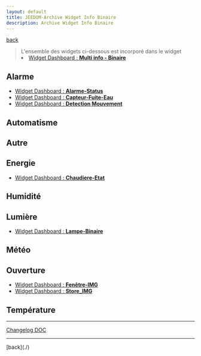 ```yaml
---
layout: default
title: JEEDOM-Archive Widget Info Binaire
description: Archive Widget Info Binaire
---
```

[back](./)

<blockquote>
L'ensemble des widgets ci-dessous est incorporé dans le widget
    <li><a href="../JEEDOM_Multi_info_Binaire.html">Widget Dashboard : <b>Multi info - Binaire</b></a></li>
</blockquote>


## Alarme
<ul>
    <li><a href="../archives/multiinfo_binaire/JEEDOM_Alarme_Status.html">Widget Dashboard : <b>Alarme-Status</b></a></li>
    <li><a href="../archives/multiinfo_binaire/JEEDOM_Capteur_Fuite_Eau.html">Widget Dashboard : <b>Capteur-Fuite-Eau</b></a></li>
    <li><a href="../archives/multiinfo_binaire/JEEDOM_Detection_Mouvement.html">Widget Dashboard : <b>Detection Mouvement</b></a></li>
</ul>

## Automatisme
<ul>

</ul>

## Autre
<ul>

</ul>

## Energie
<ul>
    <li><a href="../archives/multiinfo_binaire/JEEDOM_Chaudiere_Etat.html">Widget Dashboard : <b>Chaudiere-Etat</b></a></li>
</ul>

## Humidité
<ul>

</ul>

## Lumière
<ul>
    <li><a href="../archives/multiinfo_binaire/JEEDOM_Lampe_Binaire.html">Widget Dashboard : <b>Lampe-Binaire</b></a></li>
</ul>

## Météo
<ul>

</ul>

## Ouverture
<ul>
    <li><a href="../archives/multiinfo_binaire/JEEDOM_Fenetre_IMG.html">Widget Dashboard : <b>Fenêtre-IMG</b></a></li>
    <li><a href="../archives/multiinfo_binaire/JEEDOM_Store_IMG.html">Widget Dashboard : <b>Store_IMG</b></a></li>
</ul>

## Température
<ul>

</ul>

<hr />
<dl>
    <a href="https://github.com/JEALG/JEEDOM-Widget_JAG-doc/commits/master">Changelog DOC</a>
</dl>
<hr />
[back](./)